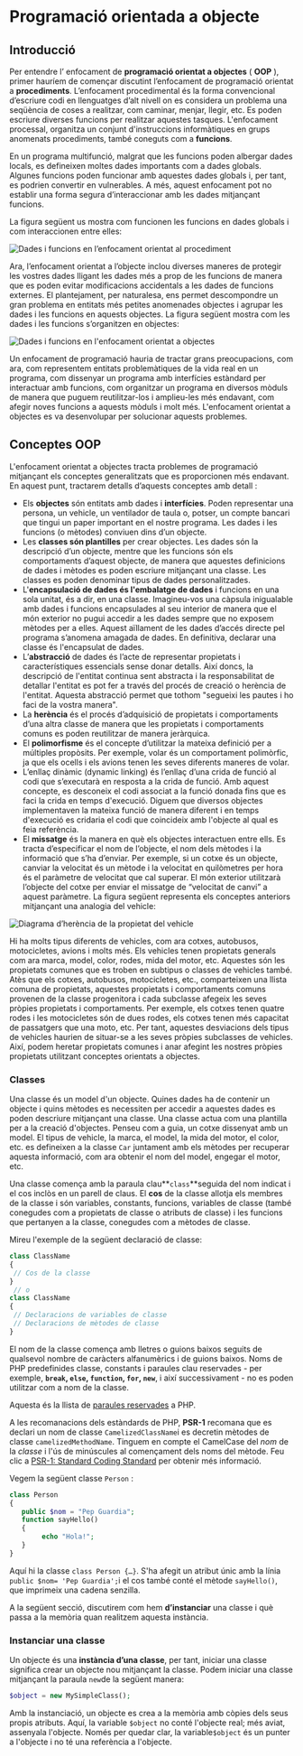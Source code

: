 # Programació orientada a objecte

## Introducció

Per entendre l’ enfocament de  **programació orientat a objectes** \( **OOP** \), primer hauríem de començar discutint l’enfocament de programació orientat a **procediments**. L’enfocament procedimental és la forma convencional d’escriure codi en llenguatges d’alt nivell on es considera un problema una seqüència de coses a realitzar, com caminar, menjar, llegir, etc. Es poden escriure diverses funcions per realitzar aquestes tasques. L'enfocament processal, organitza un conjunt d'instruccions informàtiques en grups anomenats procediments, també coneguts com a **funcions**. 

En un programa multifunció, malgrat que les funcions poden albergar dades locals, es defineixen moltes dades importants com a dades globals. Algunes funcions poden funcionar amb aquestes dades globals i, per tant, es podrien convertir en vulnerables. A més, aquest enfocament pot no establir una forma segura d’interaccionar amb les dades mitjançant funcions.

La figura següent us mostra com funcionen les funcions en dades globals i com interaccionen entre elles:

![Dades i funcions en l&#x2019;enfocament orientat al procediment ](https://s3.amazonaws.com/thinkific/file_uploads/59347/images/22c/b0a/736/C14196_05_01.png)

Ara, l’enfocament orientat a l’objecte inclou diverses maneres de protegir les vostres dades lligant les dades més a prop de les funcions de manera que es poden evitar modificacions accidentals a les dades de funcions externes. El plantejament, per naturalesa, ens permet descompondre un gran problema en entitats més petites anomenades objectes i agrupar les dades i les funcions en aquests objectes. La figura següent mostra com les dades i les funcions s’organitzen en objectes:

![Dades i funcions en l&apos;enfocament orientat a objectes ](https://s3.amazonaws.com/thinkific/file_uploads/59347/images/994/c9c/1dc/C14196_05_02.png)

Un enfocament de programació hauria de tractar grans preocupacions, com ara, com representem entitats problemàtiques de la vida real en un programa, com dissenyar un programa amb interfícies estàndard per interactuar amb funcions, com organitzar un programa en diversos mòduls de manera que puguem reutilitzar-los i amplieu-les més endavant, com afegir noves funcions a aquests mòduls i molt més. L'enfocament orientat a objectes es va desenvolupar per solucionar aquests problemes.

## Conceptes OOP

L'enfocament orientat a objectes tracta problemes de programació mitjançant els conceptes generalitzats que es proporcionen més endavant. En aquest punt, tractarem detalls d’aquests conceptes amb detall :

* Els **objectes** són entitats amb dades i **interfícies**. Poden representar una persona, un vehicle, un ventilador de taula o, potser, un compte bancari que tingui un paper important en el nostre programa. Les dades i les funcions \(o mètodes\) conviuen dins d’un objecte.
* Les **classes són plantilles** per crear objectes. Les dades són la descripció d’un objecte, mentre que les funcions són els comportaments d’aquest objecte, de manera que aquestes definicions de dades i mètodes es poden escriure mitjançant una classe. Les classes es poden denominar tipus de dades personalitzades.
* L'**encapsulació de dades és l'embalatge de dades** i funcions en una sola unitat, és a dir, en una classe. Imagineu-vos una càpsula inigualable amb dades i funcions encapsulades al seu interior de manera que el món exterior no pugui accedir a les dades sempre que no exposem mètodes per a elles. Aquest aïllament de les dades d’accés directe pel programa s’anomena amagada de dades. En definitiva, declarar una classe és l'encapsulat de dades.
* L’**abstracció** de dades és l’acte de representar propietats i característiques essencials sense donar detalls. Així doncs, la descripció de l'entitat continua sent abstracta i la responsabilitat de detallar l'entitat es pot fer a través del procés de creació o herència de l'entitat. Aquesta abstracció permet que tothom "segueixi les pautes i ho faci de la vostra manera".
* La **herència** és el procés d’adquisició de propietats i comportaments d’una altra classe de manera que les propietats i comportaments comuns es poden reutilitzar de manera jeràrquica.
* El **polimorfisme** és el concepte d’utilitzar la mateixa definició per a múltiples propòsits. Per exemple, volar és un comportament polimòrfic, ja que els ocells i els avions tenen les seves diferents maneres de volar.
* L’enllaç dinàmic \(dynamic linking\) és l’enllaç d’una crida de funció al codi que s’executarà en resposta a la crida de funció. Amb aquest concepte, es desconeix el codi associat a la funció donada fins que es faci la crida en temps d'execució. Diguem que diversos objectes implementaven la mateixa funció de manera diferent i en temps d'execució es cridaria  el codi que coincideix amb l'objecte al qual es feia referència.
* El **missatge** és la manera en què els objectes interactuen entre ells. Es tracta d’especificar el nom de l’objecte, el nom dels mètodes i la informació que s’ha d’enviar. Per exemple, si un cotxe és un objecte, canviar la velocitat és un mètode i la velocitat en quilòmetres per hora és el paràmetre de velocitat que cal superar. El món exterior utilitzarà l’objecte del cotxe per enviar el missatge de “velocitat de canvi” a aquest paràmetre. La figura següent representa els conceptes anteriors mitjançant una analogia del vehicle:



![Diagrama d&#x2019;her&#xE8;ncia de la propietat del vehicle](https://s3.amazonaws.com/thinkific/file_uploads/59347/images/9fd/025/c7c/C14196_05_03.png)

Hi ha molts tipus diferents de vehicles, com ara cotxes, autobusos, motocicletes, avions i molts més. Els vehicles tenen propietats generals com ara marca, model, color, rodes, mida del motor, etc. Aquestes són les propietats comunes que es troben en subtipus o classes de vehicles també. Atès que els cotxes, autobusos, motocicletes, etc., comparteixen una llista comuna de propietats, aquestes propietats i comportaments comuns provenen de la classe progenitora i cada subclasse afegeix les seves pròpies propietats i comportaments. Per exemple, els cotxes tenen quatre rodes i les motocicletes són de dues rodes, els cotxes tenen més capacitat de passatgers que una moto, etc. Per tant, aquestes desviacions dels tipus de vehicles haurien de situar-se a les seves pròpies subclasses de vehicles. Així, podem heretar propietats comunes i anar afegint les nostres pròpies propietats utilitzant conceptes orientats a objectes.

### Classes

Una classe és un model d'un objecte. Quines dades ha de contenir un objecte i quins mètodes es necessiten per accedir a aquestes dades es poden descriure mitjançant una classe. Una classe actua com una plantilla per a la creació d'objectes. Penseu com a guia,  un cotxe dissenyat amb un model. El tipus de vehicle, la marca, el model, la mida del motor, el color, etc. es defineixen a la classe `Car` juntament amb els mètodes per recuperar aquesta informació, com ara obtenir el nom del model, engegar el motor, etc.

Una classe comença amb la paraula clau**`class`**seguida del nom indicat i el cos inclòs en un parell de claus. El **cos** de la classe allotja els membres de la classe i són variables, constants, funcions, variables de classe \(també conegudes com a propietats de classe o atributs de classe\) i les funcions que pertanyen a la classe, conegudes com a mètodes de classe.

Mireu l'exemple de la següent declaració de classe:

```php
class ClassName
{
 // Cos de la classe
}
 // o
class ClassName
{
 // Declaracions de variables de classe
 // Declaracions de mètodes de classe
}
```

El nom de la classe comença amb lletres o guions baixos seguits de qualsevol nombre de caràcters alfanumèrics i de guions baixos. Noms de PHP predefinides classe, constants i paraules clau reservades - per exemple, **`break`, `else`, `function`, `for`, `new`**, i així successivament - no es poden utilitzar com a nom de la classe.

Aquesta és la llista de [paraules reservades](https://www.php.net/manual/en/reserved.php) a PHP.

A les recomanacions dels estàndards de PHP, **PSR-1** recomana que es declari un nom de classe  `CamelizedClassName`i es decretin mètodes de classe `camelizedMethodName`. Tinguem en compte el CamelCase del _nom_ de la _classe_ i l'ús de minúscules al començament dels noms del mètode. Feu clic a [PSR-1: Standard Coding Standard](https://www.php-fig.org/psr/psr-1/) per obtenir més informació.

Vegem la següent classe `Person` :

```php
class Person
{
   public $nom = "Pep Guardia";
   function sayHello()
   {
        echo "Hola!";
   }
}
```

Aquí hi la classe `class Person {…}`. S'ha afegit un atribut únic amb la línia `public $nom= 'Pep Guardia';`i el cos també conté el mètode `sayHello()`, que imprimeix una cadena senzilla.

A la següent secció, discutirem com hem **d’instanciar** una classe i què passa a la memòria quan realitzem aquesta instància.

### Instanciar una classe

Un objecte és una **instància d’una classe**, per tant, iniciar una classe significa crear un objecte nou mitjançant la classe. Podem iniciar una classe mitjançant la paraula `new`de la següent manera:

```php
$object = new MySimpleClass();
```

Amb la instanciació, un objecte es crea a la memòria amb còpies dels seus propis atributs. Aquí, la variable `$object` no conté l'objecte real; més aviat, assenyala l'objecte. Només per quedar clar, la variable`$object` és un punter a l'objecte i no té una referència a l'objecte.



